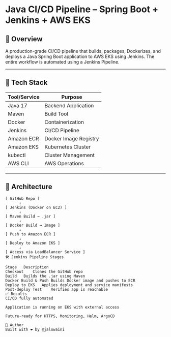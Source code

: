 # Java CI/CD Pipeline – Spring Boot + Jenkins + AWS EKS

## 📌 Overview
A production-grade CI/CD pipeline that builds, packages, Dockerizes, and deploys a Java Spring Boot application to AWS EKS using Jenkins. The entire workflow is automated using a Jenkins Pipeline.

---

## 🧰 Tech Stack

| Tool/Service | Purpose |
|--------------|---------|
| Java 17      | Backend Application |
| Maven        | Build Tool |
| Docker       | Containerization |
| Jenkins      | CI/CD Pipeline |
| Amazon ECR   | Docker Image Registry |
| Amazon EKS   | Kubernetes Cluster |
| kubectl      | Cluster Management |
| AWS CLI      | AWS Operations |

---

## 🧱 Architecture

```text
[ GitHub Repo ]
      ↓
[ Jenkins (Docker on EC2) ]
      ↓
[ Maven Build → .jar ]
      ↓
[ Docker Build → Image ]
      ↓
[ Push to Amazon ECR ]
      ↓
[ Deploy to Amazon EKS ]
      ↓
[ Access via LoadBalancer Service ]
🛠️ Jenkins Pipeline Stages

Stage	Description
Checkout	Clones the GitHub repo
Build	Builds the .jar using Maven
Docker Build & Push	Builds Docker image and pushes to ECR
Deploy to EKS	Applies deployment and service manifests
Post-deploy Test	Verifies app is reachable
✅ Results
CI/CD fully automated

Application is running on EKS with external access

Future-ready for HTTPS, Monitoring, Helm, ArgoCD

📌 Author
Built with ❤️ by @jalowaini
